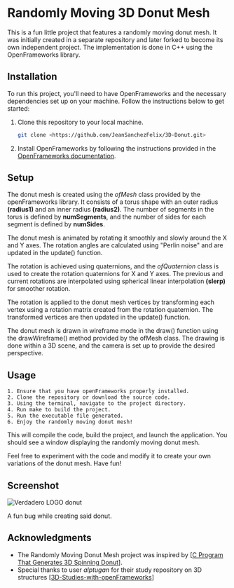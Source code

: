 # Randomly Moving 3D Donut Mesh

This is a fun little project that features a randomly moving donut mesh. It was initially created in a separate repository and later forked to become its own independent project. The implementation is done in C++ using the OpenFrameworks library.

## Installation

To run this project, you'll need to have OpenFrameworks and the necessary dependencies set up on your machine. Follow the instructions below to get started:

1. Clone this repository to your local machine.

   ```bash
   git clone <https://github.com/JeanSanchezFelix/3D-Donut.git>
   ```

2. Install OpenFrameworks by following the instructions provided in the [OpenFrameworks documentation](https://openframeworks.cc/download/).

## Setup

The donut mesh is created using the *ofMesh* class provided by the openFrameworks library. It consists of a torus shape with an outer radius **(radius1)** and an inner radius **(radius2)**. The number of segments in the torus is defined by **numSegments**, and the number of sides for each segment is defined by **numSides**.

The donut mesh is animated by rotating it smoothly and slowly around the X and Y axes. The rotation angles are calculated using "Perlin noise" and are updated in the update() function.

The rotation is achieved using quaternions, and the *ofQuaternion* class is used to create the rotation quaternions for X and Y axes. The previous and current rotations are interpolated using spherical linear interpolation **(slerp)** for smoother rotation.

The rotation is applied to the donut mesh vertices by transforming each vertex using a rotation matrix created from the rotation quaternion. The transformed vertices are then updated in the update() function.

The donut mesh is drawn in wireframe mode in the draw() function using the drawWireframe() method provided by the ofMesh class. The drawing is done within a 3D scene, and the camera is set up to provide the desired perspective.

## Usage

    1. Ensure that you have openFrameworks properly installed.
    2. Clone the repository or download the source code.
    3. Using the terminal, navigate to the project directory.
    4. Run make to build the project.
    5. Run the executable file generated.
    6. Enjoy the randomly moving donut mesh!

This will compile the code, build the project, and launch the application. You should see a window displaying the randomly moving donut mesh.

Feel free to experiment with the code and modify it to create your own variations of the donut mesh. Have fun!

## Screenshot

![Verdadero LOGO donut](https://github.com/JeanSanchezFelix/3D-Donut/assets/109083974/c18d579d-562d-47f6-85f6-a1b42d0fa2e3)

A fun bug while creating said donut.

## Acknowledgments

- The Randomly Moving Donut Mesh project was inspired by [[C Program That Generates 3D Spinning Donut](https://www.youtube.com/watch?v=4pHREcZJ9BQ)].
- Special thanks to user *alptugan* for their study repository on 3D structures [[3D-Studies-with-openFrameworks](https://github.com/alptugan/3D-Studies-with-openFrameworks.git)]
  
  

